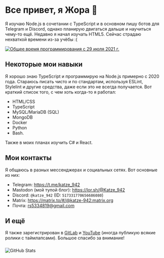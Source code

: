 <!-- markdownlint-configure-file
{
    "no-inline-html": false,
}
-->

# Все привет, я Жора 👋

Я изучаю Node.js в сочетании с TypeScript и в основном пишу ботов для Telegram и Discord, однако планирую двигаться дальше и научиться чему-то ещё. Недавно я начал изучать HTML5. Сейчас страдаю нехваткой времени из-за учёбы :(

<a href="https://wakatime.com/@2b731b60-026d-46e7-bd7e-11cf97431277"><img src="https://wakatime.com/badge/user/2b731b60-026d-46e7-bd7e-11cf97431277.svg" alt="Общее время программирования с 29 июля 2021 г." /></a>

## Некоторые мои навыки

Я хорошо знаю TypeScript и программирую на Node.js примерно с 2020 года. Стараюсь писать чисто и по стандартам, используя ESLint, Stylelint и другие средства, даже если это не всегда получается. Вот краткий список того, с чем хоть когда-то я работал:

- HTML/CSS
- TypeScript
- MySQL/MariaDB (SQL)
- MongoDB
- Docker
- Python
- Bash.

Также в моих планах изучить C# и React.

## Мои контакты

Я общаюсь в разных мессенджерах и социальных сетях. Вот основные из них:

- Telegram: <https://t.me/katze_942>
- Mastodon (мой тупой блог): <https://lor.sh/@Katze_942>
- Discord: `@katze_942` (ID: `517331770656686080`)
- Matrix: <https://matrix.to/#/@katze-942:matrix.org>
- Почта: <rs5334819@gmail.com>

## И ещё

Я также зарегистрирован в [GitLab](https://gitlab.com/Katze_942/) и [YouTube](https://www.youtube.com/channel/UChoAy5_itTHfsngdbRFhR) (иногда публикую всякие ролики с таймлапсами). Большое спасибо за внимание!

<img style="margin-top: 10px" src="https://github-readme-stats.vercel.app/api?username=Katze-942&show_icons=true&theme=dracula" alt="GitHub Stats" />
